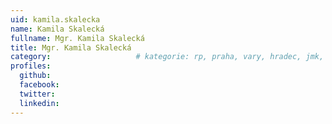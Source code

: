 ```yaml
---
uid: kamila.skalecka
name: Kamila Skalecká
fullname: Mgr. Kamila Skalecká
title: Mgr. Kamila Skalecká
category:             		# kategorie: rp, praha, vary, hradec, jmk, senat
profiles:
  github:
  facebook:
  twitter:
  linkedin:
---
```


